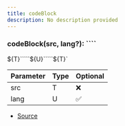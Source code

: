 ```yaml
---
title: codeBlock
description: No description provided
---
```



### codeBlock(src, lang?): \`\`\`\`
\$\{T}\`\`\`\`\`\$\{U}\`\`\`\`\`\$\{T}\`

| Parameter | Type | Optional |
| ----------- | ----------- | ----------- |
| src | T | ❌ |
| lang | U | ✅ |


- [Source](https://github.com/neplextech/micro-docgen/blob/38358ca74767eba2bb03bd633518726d6b884070/src/utils/md.ts#L35)